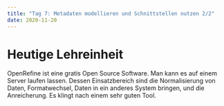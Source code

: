 ```yaml
---
title: "Tag 7: Metadaten modellieren und Schnittstellen nutzen 2/2"
date: 2020-11-20
---
```

# Heutige Lehreinheit
OpenRefine ist eine gratis Open Source Software. Man kann es auf einem Server laufen lassen. 
Dessen Einsatzbereich sind die Normalisierung von Daten, Formatwechsel, Daten in ein anderes System bringen, und die Anreicherung. Es klingt nach einem sehr guten Tool. 
